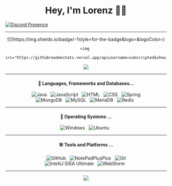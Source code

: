 <h1 align="center">Hey, I'm Lorenz 👩‍💻</h1>

[![Discord Presence](https://lanyard.cnrad.dev/api/809536993972584449?idleMessage=EzCord%20>%20Mikocord)](FaJ9BFun7u4b8oqlls9ElcHgT1dj7Tmn0hp7VvUb9FHntzfifCxLeTSaK1VG3K7_E6futyo)

<hr>

<div align="center">
![<Badge Name>](https://img.shields.io/badge/<Badge Text>-<Background Color>?style=for-the-badge&logo=<Icon Name>&logoColor=<Logo Color>)
    
    <img 
        src="https://githubreadmestats.vercel.app/apiusername=subscripted&show_icons=true&theme=onedark&count_private=true&include_all_commits=true&show_owner=true">&nbsp;&nbsp;
      
<img src="https://github-readme-stats.vercel.app/api/top-langs/?username=subscripted&theme=onedark">
    
</div>
<hr>
<h4 align="center">🔭  Languages, Frameworks and Databases...</h4>
<p align="center">
    <img src="https://img.shields.io/badge/Java-ED8B00?style=for-the-badge&logo=openjdk&logoColor=white" alt="Java">&nbsp;&nbsp;
    <img src="https://img.shields.io/badge/JavaScript-F7DF1E?style=for-the-badge&logo=javascript&logoColor=black" alt="JavaScript">&nbsp;&nbsp;
    <img src="https://img.shields.io/badge/HTML-239120?style=for-the-badge&logo=html5&logoColor=white" alt="HTML">&nbsp;&nbsp;
    <img src="https://img.shields.io/badge/CSS-239120?&style=for-the-badge&logo=css3&logoColor=white" alt="CSS">&nbsp;&nbsp;
    <img src="https://img.shields.io/badge/Spring-6DB33F?style=for-the-badge&logo=spring&logoColor=white" alt="Spring"><br>
    <img src="https://img.shields.io/badge/MongoDB-4EA94B?style=for-the-badge&logo=mongodb&logoColor=white" alt="MongoDB">&nbsp;&nbsp;
    <img src="https://img.shields.io/badge/MySQL-005C84?style=for-the-badge&logo=mysql&logoColor=white" alt="MySQL">&nbsp;&nbsp;
    <img src="https://img.shields.io/badge/MariaDB-003545?style=for-the-badge&logo=mariadb&logoColor=white" alt="MariaDB">&nbsp;&nbsp;
    <img src="https://img.shields.io/badge/redis-%23DD0031.svg?&style=for-the-badge&logo=redis&logoColor=white" alt="Redis">&nbsp;&nbsp;
</p>
<hr>
<h4 align="center">🌱  Operating Systems ...</h4>
<p align="center">
    <img src="https://img.shields.io/badge/Windows-0078D6?style=for-the-badge&logo=windows&logoColor=white" alt="Windows">&nbsp;&nbsp;
    <img src="https://img.shields.io/badge/Debian-d70a53?style=for-the-badge&logo=debian&logoColor=white" alt="Ubuntu">&nbsp;&nbsp;
</p>
<hr>
<h4 align="center">🛠️ Tools and Platforms ...</h4>
<p align="center">  
    <img src="https://img.shields.io/badge/GitHub-100000?style=for-the-badge&logo=github&logoColor=white" alt="GitHub">&nbsp;&nbsp;
    <img src="https://img.shields.io/badge/Notepad++-90E59A.svg?style=for-the-badge&logo=notepad%2B%2B&logoColor=black" alt="NotePadPlusPlus">&nbsp;&nbsp;
    <img src="https://img.shields.io/badge/GIT-E44C30?style=for-the-badge&logo=git&logoColor=white" alt="Git"><br>
    <img src="https://img.shields.io/badge/IntelliJ_IDEA-000000.svg?style=for-the-badge&logo=intellij-idea&logoColor=white" alt="IntelliJ IDEA Ultimate">&nbsp;&nbsp;
    <img src="https://img.shields.io/badge/WebStorm-000000?style=for-the-badge&logo=WebStorm&logoColor=white" alt="WebStorm">&nbsp;&nbsp;
</p>
<hr>
<p align="center"> 
    <img src="http://ForTheBadge.com/images/badges/built-with-love.svg"><br>
</p>
